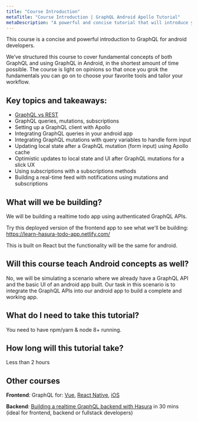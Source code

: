 ```yaml
---
title: "Course Introduction"
metaTitle: "Course Introduction | GraphQL Android Apollo Tutorial"
metaDescription: "A powerful and concise tutorial that will introduce you to GraphQL and integrating GraphQL into your Android app with Apollo and Kotlin, in the shortest amount of time possible."
---
```


This course is a concise and powerful introduction to GraphQL for android developers.

We’ve structured this course to cover fundamental concepts of both GraphQL and using GraphQL in Android, in the shortest amount of time possible. The course is light on opinions so that once you grok the fundamentals you can go on to choose your favorite tools and tailor your workflow.

## Key topics and takeaways:

- [GraphQL vs REST](https://hasura.io/learn/graphql/intro-graphql/graphql-vs-rest/)
- GraphQL queries, mutations, subscriptions
- Setting up a GraphQL client with Apollo
- Integrating GraphQL queries in your android app
- Integrating GraphQL mutations with query variables to handle form input
- Updating local state after a GraphQL mutation (form input) using Apollo cache
- Optimistic updates to local state and UI after GraphQL mutations for a slick UX
- Using subscriptions with a subscriptions methods
- Building a real-time feed with notifications using mutations and subscriptions

## What will we be building?

We will be building a realtime todo app using authenticated GraphQL APIs.

Try this deployed version of the frontend app to see what we'll be building: https://learn-hasura-todo-app.netlify.com/

This is built on React but the functionality will be the same for android.

## Will this course teach Android concepts as well?

No, we will be simulating a scenario where we already have a
GraphQL API and the basic UI of an android app built. Our task in this
scenario is to integrate the GraphQL APIs into our android app to build
a complete and working app.

## What do I need to take this tutorial?

You need to have npm/yarn & node 8+ running.

## How long will this tutorial take?

Less than 2 hours

## Other courses

**Frontend**: GraphQL for: [Vue](https://hasura.io/learn/graphql/vue/introduction/), [React Native](https://hasura.io/learn/graphql/react-native/introduction/), [iOS](https://hasura.io/learn/graphql/ios/introduction/)

**Backend**: [Building a realtime GraphQL backend with Hasura](https://hasura.io/learn/graphql/hasura/introduction/) in 30 mins (ideal for frontend, backend or fullstack developers)
